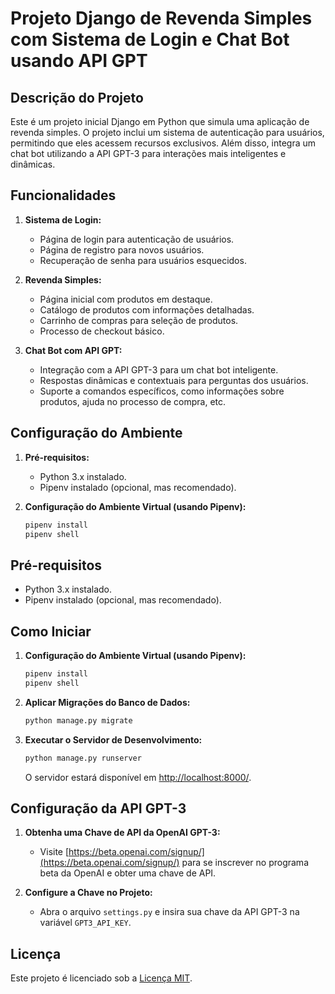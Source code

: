 # Projeto Django de Revenda Simples com Sistema de Login e Chat Bot usando API GPT

## Descrição do Projeto

Este é um projeto inicial Django em Python que simula uma aplicação de revenda simples. O projeto inclui um sistema de autenticação para usuários, permitindo que eles acessem recursos exclusivos. Além disso, integra um chat bot utilizando a API GPT-3 para interações mais inteligentes e dinâmicas.

## Funcionalidades

1. **Sistema de Login:**
   - Página de login para autenticação de usuários.
   - Página de registro para novos usuários.
   - Recuperação de senha para usuários esquecidos.

2. **Revenda Simples:**
   - Página inicial com produtos em destaque.
   - Catálogo de produtos com informações detalhadas.
   - Carrinho de compras para seleção de produtos.
   - Processo de checkout básico.

3. **Chat Bot com API GPT:**
   - Integração com a API GPT-3 para um chat bot inteligente.
   - Respostas dinâmicas e contextuais para perguntas dos usuários.
   - Suporte a comandos específicos, como informações sobre produtos, ajuda no processo de compra, etc.

## Configuração do Ambiente

1. **Pré-requisitos:**
   - Python 3.x instalado.
   - Pipenv instalado (opcional, mas recomendado).

2. **Configuração do Ambiente Virtual (usando Pipenv):**
   ```bash
   pipenv install
   pipenv shell

## Pré-requisitos

- Python 3.x instalado.
- Pipenv instalado (opcional, mas recomendado).

## Como Iniciar

1. **Configuração do Ambiente Virtual (usando Pipenv):**
    ```bash
    pipenv install
    pipenv shell
    ```

2. **Aplicar Migrações do Banco de Dados:**
    ```bash
    python manage.py migrate
    ```

3. **Executar o Servidor de Desenvolvimento:**
    ```bash
    python manage.py runserver
    ```

    O servidor estará disponível em [http://localhost:8000/](http://localhost:8000/).

## Configuração da API GPT-3

1. **Obtenha uma Chave de API da OpenAI GPT-3:**
    - Visite [https://beta.openai.com/signup/](https://beta.openai.com/signup/) para se inscrever no programa beta da OpenAI e obter uma chave de API.

2. **Configure a Chave no Projeto:**
    - Abra o arquivo `settings.py` e insira sua chave da API GPT-3 na variável `GPT3_API_KEY`.

## Licença

Este projeto é licenciado sob a [Licença MIT](LICENSE).
